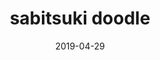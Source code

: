 ---
title: 'sabitsuki doodle'
date: 2019-04-29
uploadDate: 2024-01-30
image: {
    src: "./sabi.png",
    alt: "a portrait of sabitsuki from .flow",
}
thumb: {
    src: "./sabi_thumb.png",
    alt: "sabitsuki thumbnail"
}
desc: "fanart of sabitsuki from .flow."
tags: [".flow", "sabitsuki", "fanart", "sketchbook", "analog"]
icons: ["fa-network-wired"]
medium: 'pen & paper'
original: false
gallery: false
Nsfw: false
Dd: false
---